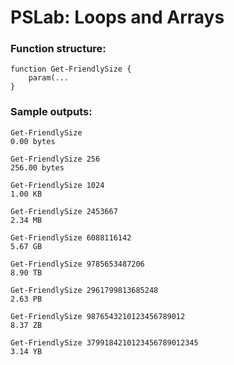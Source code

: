 ﻿# PSLab: Loops and Arrays

### Function structure:

```
function Get-FriendlySize {
    param(...
}
```


### Sample outputs: 

```
Get-FriendlySize
0.00 bytes

Get-FriendlySize 256
256.00 bytes

Get-FriendlySize 1024
1.00 KB

Get-FriendlySize 2453667
2.34 MB

Get-FriendlySize 6088116142
5.67 GB

Get-FriendlySize 9785653487206
8.90 TB

Get-FriendlySize 2961799813685248
2.63 PB

Get-FriendlySize 9876543210123456789012
8.37 ZB

Get-FriendlySize 3799184210123456789012345
3.14 YB
```